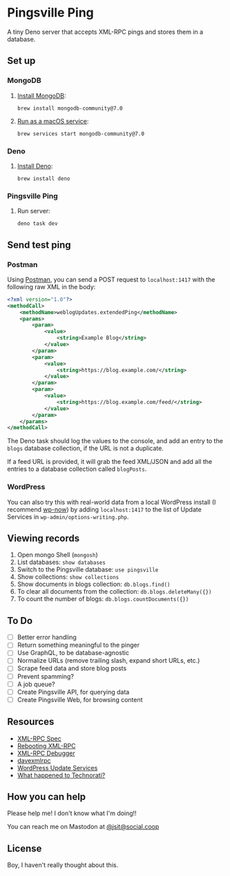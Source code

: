 # Pingsville Ping

A tiny Deno server that accepts XML-RPC pings and stores them in a database.

## Set up

### MongoDB

1. [Install MongoDB](https://www.mongodb.com/docs/manual/installation/):

   ```
   brew install mongodb-community@7.0
   ```

1. [Run as a macOS service](https://www.mongodb.com/docs/v7.0/tutorial/install-mongodb-on-os-x/):

   ```
   brew services start mongodb-community@7.0
   ```

### Deno

1. [Install Deno](https://docs.deno.com/runtime/manual/getting_started/installation):

   ```
   brew install deno
   ```

### Pingsville Ping

1. Run server:

   ```
   deno task dev
   ```

## Send test ping

### Postman

Using [Postman](https://www.postman.com/), you can send a POST request to
`localhost:1417` with the following raw XML in the body:

```xml
<?xml version="1.0"?>
<methodCall>
	<methodName>weblogUpdates.extendedPing</methodName>
	<params>
		<param>
			<value>
				<string>Example Blog</string>
			</value>
		</param>
		<param>
			<value>
				<string>https://blog.example.com/</string>
			</value>
		</param>
		<param>
			<value>
				<string>https://blog.example.com/feed/</string>
			</value>
		</param>
	</params>
</methodCall>
```

The Deno task should log the values to the console, and add an entry to the
`blogs` database collection, if the URL is not a duplicate.

If a feed URL is provided, it will grab the feed XML/JSON and add all the
entries to a database collection called `blogPosts`.

### WordPress

You can also try this with real-world data from a local WordPress install (I
recommend [wp-now](https://www.npmjs.com/package/@wp-now/wp-now)) by adding
`localhost:1417` to the list of Update Services in
`wp-admin/options-writing.php`.

## Viewing records

1. Open mongo Shell (`mongosh`)
1. List databases: `show databases`
1. Switch to the Pingsville database: `use pingsville`
1. Show collections: `show collections`
1. Show documents in blogs collection: `db.blogs.find()`
1. To clear all documents from the collection: `db.blogs.deleteMany({})`
1. To count the number of blogs: `db.blogs.countDocuments({})`


## To Do

- [ ] Better error handling
- [ ] Return something meaningful to the pinger
- [ ] Use GraphQL, to be database-agnostic
- [ ] Normalize URLs (remove trailing slash, expand short URLs, etc.)
- [ ] Scrape feed data and store blog posts
- [ ] Prevent spamming?
- [ ] A job queue?
- [ ] Create Pingsville API, for querying data
- [ ] Create Pingsville Web, for browsing content

## Resources

- [XML-RPC Spec](http://xmlrpc.com/spec.md)
- [Rebooting XML-RPC](http://reboot.xmlrpc.com)
- [XML-RPC Debugger](http://scripting.com/code/xmlrpcdebugger/)
- [davexmlrpc](https://www.npmjs.com/package/davexmlrpc)
- [WordPress Update Services](https://wordpress.org/documentation/article/update-services/)
- [What happened to Technorati?](https://tedium.co/2022/11/04/technorati-blog-search-engine-history/)

## How you can help

Please help me! I don't know what I'm doing!!

You can reach me on Mastodon at [@jsit@social.coop](https://social.coop/@jsit)

## License

Boy, I haven't really thought about this.
